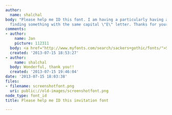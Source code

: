 ```yaml
---
author:
  name: shalchal
body: "Please help me ID this font. I am having a particularly having a hard time
  finding something with the same capital \"E\" letter. Thanks for your help.\r\n[img:sites/default/files/old-images/screenshotfont_5197.png]"
comments:
- author:
    name: Jan
    picture: 112311
  body: <a href="http://www.myfonts.com/search/sackers+gothic/fonts/">Sackers Gothic</a>.
  created: '2013-07-15 18:53:27'
- author:
    name: shalchal
  body: Wonderful, thank you!!
  created: '2013-07-15 19:46:04'
date: '2013-07-15 18:03:38'
files:
- filename: screenshotfont.png
  uri: public://old-images/screenshotfont.png
node_type: font_id
title: Please help me ID this invitation font

---
```

